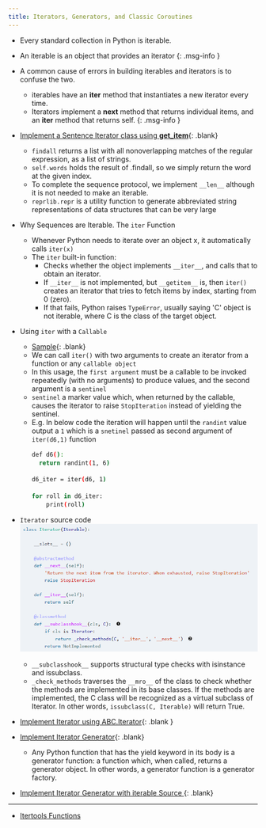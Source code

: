 ```yaml
---
title: Iterators, Generators, and Classic Coroutines
---
```


- Every standard collection in Python is iterable. 
- An iterable is an object that provides an iterator
{: .msg-info }
- A common cause of errors in building iterables and iterators is to confuse the two. 
  - iterables have an __iter__ method that instantiates a new iterator every time. 
  - Iterators implement a __next__ method that returns individual items, and an __iter__ method that returns self.
{: .msg-info }


- [Implement a Sentence Iterator class using __get_item__](https://github.com/devignitelab/python-hack/blob/main/training/80-advanced-iter/iter-words.py){: .blank}
  - `findall` returns a list with all nonoverlapping matches of the regular expression, as a list of strings.
  - `self.words` holds the result of .findall, so we simply return the word at the given index.
  - To complete the sequence protocol, we implement `__len__` although it is not needed to make an iterable.
  - `reprlib.repr` is a utility function to generate abbreviated string representations of data structures that can be very large

- Why Sequences are Iterable. The `iter` Function
  - Whenever Python needs to iterate over an object x, it automatically calls `iter(x)`
  - The `iter` built-in function:
    - Checks whether the object implements `__iter__`, and calls that to obtain an iterator.
    - If `__iter__` is not implemented, but `__getitem__` is, then `iter()` creates an iterator that tries to fetch items by index, starting from 0 (zero).
    - If that fails, Python raises `TypeError`, usually saying 'C' object is not iterable, where C is the class of the target object.

- Using `iter` with a `Callable`
  - [Sample](https://github.com/devignitelab/python-hack/blob/main/training/80-advanced-iter/iter-with-func.py){: .blank}
  - We can call `iter()` with two arguments to create an iterator from a function or any `callable object`
  - In this usage, the `first argument` must be a callable to be invoked repeatedly (with no arguments)
    to produce values, and the second argument is a `sentinel`
  - `sentinel` a marker value which, when returned by the callable, causes the iterator to raise `StopIteration` instead of yielding the sentinel.
  - E.g. In below code the iteration will happen until the `randint` value output a `1` which is a `snetinel` passed as second argument of
    `iter(d6,1)` function
    ```bash
    def d6():
      return randint(1, 6)

    d6_iter = iter(d6, 1)

    for roll in d6_iter:
        print(roll)
    ```
- `Iterator` source code
  ![](/assets/images/python/iter_source.PNG)
    - `__subclasshook__` supports structural type checks with isinstance and issubclass.
    - `_check_methods` traverses the `__mro__` of the class to check whether the methods are implemented in its base classes.
      If the methods are implemented, the C class will be recognized as a virtual subclass of Iterator. In other words, `issubclass(C, Iterable)` will return True.

- [Implement Iterator using ABC.Iterator](https://github.com/devignitelab/python-hack/blob/main/training/80-advanced-iter/iter-custom.py){: .blank }

- [Implement Iterator Generator](https://github.com/devignitelab/python-hack/blob/main/training/80-advanced-iter/iter-using-yield.py){: .blank}
  - Any Python function that has the yield keyword in its body is a generator function: a function which, when called, returns a generator object. In other words, a generator function is a generator factory.

- [Implement Iterator Generator with iterable Source ](https://github.com/devignitelab/python-hack/blob/main/training/80-advanced-iter/iter-source-iterable.py){: .blank}


---
- [Itertools Functions](https://docs.python.org/3/library/itertools.html)